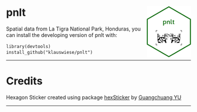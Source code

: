 
# pnlt <img src="inst/figures/pnlt.png" align="right" width="120"/>

Spatial data from La Tigra National Park, Honduras, you can install the developing version of pnlt with:

```
library(devtools)
install_github("klauswiese/pnlt")
```

***
# Credits
Hexagon Sticker created using package [hexSticker](https://github.com/GuangchuangYu/hexSticker) by [Guangchuang YU](https://yulab-smu.top)

***
